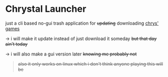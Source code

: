 # Chrystal Launcher

just a cli based no-gui trash application for ~~updating~~ downloading [chrys' games](https://www.patreon.com/chrys_lair)

&rarr; i will make it update instead of just download it someday ~~but that day ain't today~~

&rarr; i will also make a gui version later ~~knowing me probably not~~

> ~~also it only works on linux which i don't think anyone playing this will be~~
